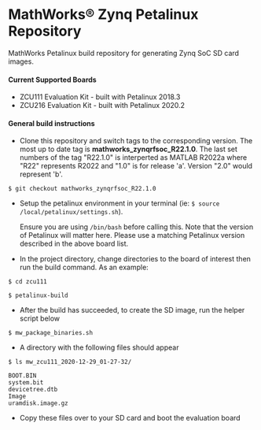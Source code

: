 # MathWorks&reg; Zynq Petalinux Repository

MathWorks Petalinux build repository for generating Zynq SoC SD card images.

#### Current Supported Boards
- ZCU111 Evaluation Kit - built with Petalinux 2018.3
- ZCU216 Evaluation Kit - built with Petalinux 2020.2

#### General build instructions
- Clone this repository and switch tags to the corresponding version. The most up to date tag is **mathworks_zynqrfsoc_R22.1.0**. The last set numbers of the tag "R22.1.0" is interperted as MATLAB R2022a where "R22" represents R2022 and "1.0" is for release 'a'. Version "2.0" would represent 'b'.

`$ git checkout mathworks_zynqrfsoc_R22.1.0`

- Setup the petalinux environment in your terminal (ie: `$ source /local/petalinux/settings.sh`).

   Ensure you are using `/bin/bash` before calling this. Note that the version of Petalinux will matter here. Please use a matching Petalinux version described in the above board list.
   
- In the project directory, change directories to the board of interest then run the build command. As an example:

`$ cd zcu111`

`$ petalinux-build`

- After the build has succeeded, to create the SD image, run the helper script below

`$ mw_package_binaries.sh`

- A directory with the following files should appear

`$ ls mw_zcu111_2020-12-29_01-27-32/`

    BOOT.BIN
    system.bit
    devicetree.dtb
    Image
    uramdisk.image.gz
	
- Copy these files over to your SD card and boot the evaluation board
